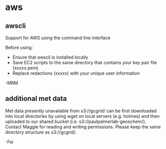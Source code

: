 # aws
## awscli
Support for AWS using the command line interface 

Before using:
- Ensure that awscli is installed locally
- Save EC2 scripts to the same directory that contains your key pair file (xxxxx.pem)
- Replace redactions (xxxxx) with your unique user information

-MRM

## additional met data
Met data presently unavailable from s3://gcgrid/ can be first downloaded into local directories by using wget on local servers (e.g. holmes) and then uploaded to our shared bucket (i.e. s3://paulpalmerlab-geoschem/). Contact Maggie for reading and writing permissions. Please keep the same directory structure as s3://gcgrid/.

-Fei
